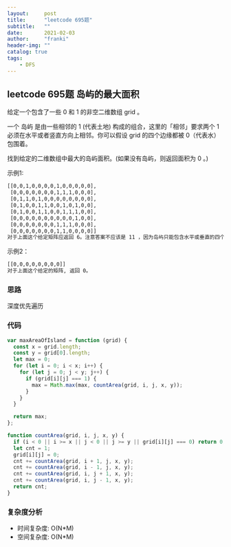 ```yaml
---
layout:     post
title:      "leetcode 695题"
subtitle:   ""
date:       2021-02-03
author:     "franki"
header-img: ""
catalog: true
tags:
    - DFS
---
```


## leetcode 695题 岛屿的最大面积

给定一个包含了一些 0 和 1 的非空二维数组 grid 。

一个 岛屿 是由一些相邻的 1 (代表土地) 构成的组合，这里的「相邻」要求两个 1 必须在水平或者竖直方向上相邻。你可以假设 grid 的四个边缘都被 0（代表水）包围着。

找到给定的二维数组中最大的岛屿面积。(如果没有岛屿，则返回面积为 0 。)

示例1:

```bash
[[0,0,1,0,0,0,0,1,0,0,0,0,0],
 [0,0,0,0,0,0,0,1,1,1,0,0,0],
 [0,1,1,0,1,0,0,0,0,0,0,0,0],
 [0,1,0,0,1,1,0,0,1,0,1,0,0],
 [0,1,0,0,1,1,0,0,1,1,1,0,0],
 [0,0,0,0,0,0,0,0,0,0,1,0,0],
 [0,0,0,0,0,0,0,1,1,1,0,0,0],
 [0,0,0,0,0,0,0,1,1,0,0,0,0]]
对于上面这个给定矩阵应返回 6。注意答案不应该是 11 ，因为岛屿只能包含水平或垂直的四个方向的 1 。
```

示例2：

```bash
[[0,0,0,0,0,0,0,0]]
对于上面这个给定的矩阵, 返回 0。
```

### 思路

深度优先遍历

### 代码

```js
var maxAreaOfIsland = function (grid) {
  const x = grid.length;
  const y = grid[0].length;
  let max = 0;
  for (let i = 0; i < x; i++) {
    for (let j = 0; j < y; j++) {
      if (grid[i][j] === 1) {
        max = Math.max(max, countArea(grid, i, j, x, y));
      }
    }
  }

  return max;
};

function countArea(grid, i, j, x, y) {
  if (i < 0 || i >= x || j < 0 || j >= y || grid[i][j] === 0) return 0;
  let cnt = 1;
  grid[i][j] = 0;
  cnt += countArea(grid, i + 1, j, x, y);
  cnt += countArea(grid, i - 1, j, x, y);
  cnt += countArea(grid, i, j + 1, x, y);
  cnt += countArea(grid, i, j - 1, x, y);
  return cnt;
}
```

### 复杂度分析

- 时间复杂度: O(N*M)
- 空间复杂度: O(N*M)
